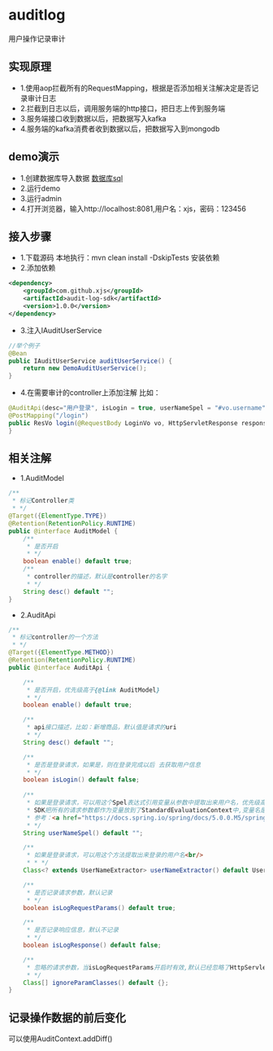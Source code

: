 # auditlog
用户操作记录审计

## 实现原理

- 1.使用aop拦截所有的RequestMapping，根据是否添加相关注解决定是否记录审计日志
- 2.拦截到日志以后，调用服务端的http接口，把日志上传到服务端
- 3.服务端接口收到数据以后，把数据写入kafka
- 4.服务端的kafka消费者收到数据以后，把数据写入到mongodb

## demo演示
- 1.创建数据库导入数据
[数据库sql](https://github.com/xjs1919/auditlog/blob/master/audit-log-demo/demo.sql)
- 2.运行demo
- 3.运行admin
- 4.打开浏览器，输入http://localhost:8081,用户名：xjs，密码：123456

## 接入步骤
- 1.下载源码
本地执行：mvn clean install -DskipTests 安装依赖
- 2.添加依赖
```xml
<dependency>
    <groupId>com.github.xjs</groupId>
    <artifactId>audit-log-sdk</artifactId>
    <version>1.0.0</version>
</dependency>
```
- 3.注入IAuditUserService
```java
//举个例子
@Bean
public IAuditUserService auditUserService() {
    return new DemoAuditUserService();
}
```
- 4.在需要审计的controller上添加注解
比如：
```java
@AuditApi(desc="用户登录", isLogin = true, userNameSpel = "#vo.username", userNameExtractor = LoginUserNameExtractor.class, isLogResponse = true)
@PostMapping("/login")
public ResVo login(@RequestBody LoginVo vo, HttpServletResponse response){
}
```

## 相关注解
- 1.AuditModel
```java
/**
 * 标记Controller类
 * */
@Target({ElementType.TYPE})
@Retention(RetentionPolicy.RUNTIME)
public @interface AuditModel {
    /**
     * 是否开启
     * */
    boolean enable() default true;
    /**
     * controller的描述，默认是controller的名字
     * */
    String desc() default "";
}
```

- 2.AuditApi
```java
/**
 * 标记controller的一个方法
 * */
@Target({ElementType.METHOD})
@Retention(RetentionPolicy.RUNTIME)
public @interface AuditApi {

    /**
     * 是否开启，优先级高于{@link AuditModel}
     * */
    boolean enable() default true;

    /**
     * api接口描述，比如：新增商品，默认值是请求的uri
     * */
    String desc() default "";

    /**
     * 是否是登录请求，如果是，则在登录完成以后 去获取用户信息
     * */
    boolean isLogin() default false;
    
    /**
     * 如果是登录请求，可以用这个Spel表达式引用变量从参数中提取出来用户名，优先级高于userNameExtractor()<br/>
     * SDK把所有的请求参数都作为变量放到了StandardEvaluationContext中,变量名是参数名，变量值就是参数值<br/>
     * 参考：<a href="https://docs.spring.io/spring/docs/5.0.0.M5/spring-framework-reference/html/expressions.html#expressions-ref-variables">Spel官网</a><br/>
     * */
    String userNameSpel() default "";

    /**
     * 如果是登录请求，可以用这个方法提取出来登录的用户名<br/>
     * * */
    Class<? extends UserNameExtractor> userNameExtractor() default UserNameExtractor.class;

    /**
     * 是否记录请求参数，默认记录
     * */
    boolean isLogRequestParams() default true;

    /**
     * 是否记录响应信息，默认不记录
     * */
    boolean isLogResponse() default false;

    /**
     * 忽略的请求参数，当isLogRequestParams开启时有效,默认已经忽略了HttpServletRequest、HttpServletResponse、Model、Multipart、Part
     * */
    Class[] ignoreParamClasses() default {};
}
```

## 记录操作数据的前后变化
可以使用AuditContext.addDiff()

